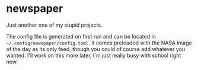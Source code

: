 # newspaper
Just another one of my stupid projects.

The config file is generated on first run and can be located in `~/.config/newspaper/config.toml`. It comes preloaded with the
NASA image of the day as its only feed, though you could of course add whatever you wanted. I'll work on this more later, I'm
just really busy with school right now.
